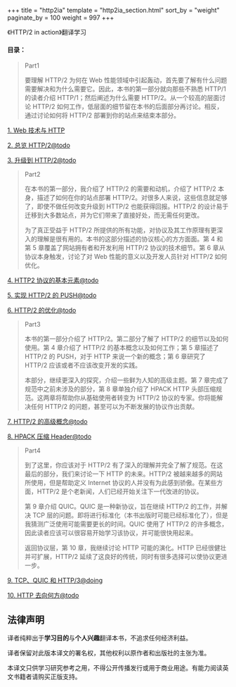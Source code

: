 +++
title = "http2ia"
template = "http2ia_section.html"
sort_by = "weight"
paginate_by = 100
weight = 997
+++

《HTTP/2 in action》翻译学习

#### 目录：

> Part1
>
> 要理解 HTTP/2 为何在 Web 性能领域中引起轰动，首先要了解有什么问题需要解决和为什么需要它。因此，本书的第一部分就向那些不熟悉 HTTP/1 的读者介绍 HTTP/1；然后阐述为什么需要 HTTP/2。从一个较高的层面讨论 HTTP/2 如何工作，低层面的细节留在本书的后面部分再讨论。相反，通过讨论如何将 HTTP/2 部署到你的站点来结束本部分。

[1. Web 技术与 HTTP](part1.moving_to_http2/1.web_technologies_and_http.md)

[2. 总览 HTTP/2@todo](part1.moving_to_http2/2.the_road_to_http2.md)

[3. 升级到 HTTP/2@todo](part1.moving_to_http2/3.upgrading_to_http2.md)

> Part2
>
> 在本书的第一部分，我介绍了 HTTP/2 的需要和动机，介绍了 HTTP/2 本身，描述了如何在你的站点部署 HTTP/2。对很多人来说，这些信息就足够了，即使不做任何改变升级到 HTTP/2 也能获得回报。HTTP/2 的设计易于迁移到大多数站点，并为它们带来了直接好处，而无需任何更改。
>
> 为了真正受益于 HTTP/2 所提供的所有功能，对协议及其工作原理有更深入的理解是很有用的。本书的这部分描述的协议核心的方方面面。第 4 和第 5 章覆盖了网站拥有者和开发利用 HTTP/2 协议的技术细节。第 6 章从协议本身触发，讨论了对 Web 性能的意义以及开发人员针对 HTTP/2 如何优化。

[4. HTTP2 协议的基本元素@todo](part2.using_http2/4.http2_protocol_basics.md)

[5. 实现 HTTP/2 的 PUSH@todo](part2.using_http2/5.implementing_http2_push.md)

[6. HTTP/2 的优化@todo](part2.using_http2/6.optimizing_for_http2.md)

> Part3 
>
> 本书的第一部分介绍了 HTTP/2。第二部分了解了 HTTP/2 的细节以及如何使用。第 4 章介绍了 HTTP/2 的基本概念以及如何工作；第 5 章描述了 HTTP/2 的 PUSH，对于 HTTP 来说一个新的概念；第 6 章研究了 HTTP/2 应该或者不应该改变开发的实践。
>
> 本部分，继续更深入的探究，介绍一些鲜为人知的高级主题。第 7 章完成了规范中之前未涉及的部分，第 8 章单独介绍了 HPACK HTTP 头部压缩规范。这两章将帮助你从基础使用者转变为 HTTP/2 协议的专家。你将能解决任何 HTTP/2 的问题，甚至可以为不断发展的协议作出贡献。

[7. HTTP/2 的高级概念@todo](part3.advanced_http2/7.advanced_http2_concepts.md)

[8. HPACK 压缩 Header@todo](part3.advanced_http2/8.hpack_hearder_compression.md)

> Part4
>
> 到了这里，你应该对于 HTTP/2 有了深入的理解并完全了解了规范。在这最后的部分，我们来讨论一下 HTTP 的未来。HTTP/2 被越来越多的网站所使用，但是帮助定义 Internet 协议的人并没有为此感到骄傲。在某些方面，HTTP/2 是个老新闻，人们已经开始关注下一代改进的协议。
>
> 第 9 章介绍 QUIC。QUIC 是一种新协议，旨在继续 HTTP/2 的工作，并解决 TCP 层的问题。即将进行标准化（本书出版时可能已经标准化了），但是我猜测广泛使用可能需要更长的时间。QUIC 使用了 HTTP/2 的许多概念，因此读者应该可以很容易开始学习该协议，并可能很快用起来。
>
> 返回协议层，第 10 章，我继续讨论 HTTP 可能的演化。HTTP 已经很健壮并可扩展，HTTP/2 延续了这良好的传统，同时有很多选择可以使协议更进一步。

[9. TCP、QUIC 和 HTTP/3@doing](part4.the_future_of_http/9.tcp_quic_and_http3.md)

[10. HTTP 去向何方@todo](part4.the_future_of_http/10.where_http_goes_from_here.md)

## 法律声明

译者纯粹出于**学习目的**与**个人兴趣**翻译本书，不追求任何经济利益。

译者保留对此版本译文的署名权，其他权利以原作者和出版社的主张为准。

本译文只供学习研究参考之用，不得公开传播发行或用于商业用途。有能力阅读英文书籍者请购买正版支持。
